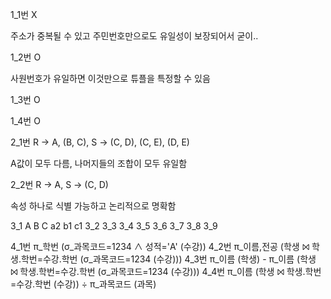 1_1번  X

주소가 중복될 수 있고 주민번호만으로도 유일성이 보장되어서 굳이..

1_2번  O

사원번호가 유일하면 이것만으로 튜플을 특정할 수 있음

1_3번  O

1_4번  O

2_1번 R -> A, (B, C), S -> (C, D), (C, E), (D, E)

A값이 모두 다름, 나머지들의 조합이 모두 유일함

2_2번 R -> A, S -> (C, D)

속성 하나로 식별 가능하고 논리적으로 명확함

3_1
A  B	C
a2  b1	c1
3_2
3_3
3_4
3_5
3_6
3_7
3_8
3_9

4_1번  π_학번 (σ_과목코드=1234 ∧ 성적='A' (수강))
4_2번  π_이름,전공 (학생 ⨝ 학생.학번=수강.학번 (σ_과목코드=1234 (수강)))
4_3번  π_이름 (학생) - π_이름 (학생 ⨝ 학생.학번=수강.학번 (σ_과목코드=1234 (수강)))
4_4번  π_이름 (학생 ⨝ 학생.학번=수강.학번 (수강)) ÷ π_과목코드 (과목)
